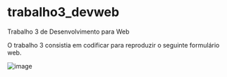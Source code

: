 # trabalho3_devweb
Trabalho 3 de Desenvolvimento para Web 

O trabalho 3 consistia em codificar para reproduzir o seguinte formulário web.

![image](https://github.com/user-attachments/assets/29c5155a-7161-49cc-87f4-1c988caec190)
